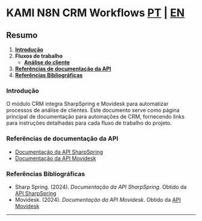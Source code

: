 # KAMI N8N CRM Workflows [PT](main.md) | [EN](main-en_us.md)

## Resumo

1. [**Introdução**](#introdução)
2. **Fluxos de trabalho**
     - [**Análise do cliente**](analise_do_cliente_sharpspring_movidesk.md)
3. [**Referências de documentação da API**](#referências-de-documentação-da-api)
4. [**Referências Bibliográficas**](#referências-bibliográficas)

### Introdução

O módulo CRM integra SharpSpring e Movidesk para automatizar processos de análise de clientes. Este documento serve como página principal de documentação para automações de CRM, fornecendo links para instruções detalhadas para cada fluxo de trabalho do projeto.

### Referências de documentação da API

- [Documentação da API SharpSpring](https://api.sharpspring.com/)
- [Documentação da API Movidesk](https://api.movidesk.com/public/v1)

### Referências Bibliográficas

- Sharp Spring. (2024). *Documentação da API SharpSpring*. Obtido da [API SharpSpring](https://api.sharpspring.com/)
- Movidesk. (2024). *Documentação da API Movidesk*. Obtido da [API Movidesk](https://api.movidesk.com/public/v1)

---
